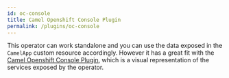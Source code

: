 ```yaml
---
id: oc-console
title: Camel Openshift Console Plugin
permalink: /plugins/oc-console
---
```


This operator can work standalone and you can use the data exposed in the `CamelApp` custom resource accordingly. However it has a great fit with the [Camel Openshift Console Plugin](https://github.com/camel-tooling/camel-openshift-console-plugin?tab=readme-ov-file#deployment-to-openshift), which is a visual representation of the services exposed by the operator.
